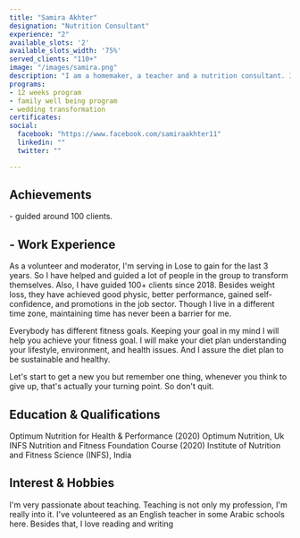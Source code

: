 ```yaml
---
title: "Samira Akhter"
designation: "Nutrition Consultant"
experience: "2"
available_slots: '2'
available_slots_width: '75%'
served_clients: "110+"
image: "/images/samira.png"
description: "I am a homemaker, a teacher and a nutrition consultant. I'm living in Saudi Arabia for last 16 years. I've been working with Lose to gain for last 3 years. My fitness journey started with my own transformation. I've studied about nutrition and applied on me to lose 14 kg and get me in better shape. My aim is to not only help in weight loss but to educate people about health and fitness. I've already done some basic courses. Now I'm studying for an expert course. "
programs:
- 12 weeks program
- family well being program
- wedding transformation
certificates:
social:
  facebook: "https://www.facebook.com/samiraakhter11"
  linkedin: ""
  twitter: ""

---
```

## **Achievements**

\- guided around 100 clients.

## - **Work Experience**

As a volunteer and moderator, I'm serving in Lose to gain for the last 3 years. So I have helped and guided a lot of people in the group to transform themselves. Also, I have guided 100+ clients since 2018. Besides weight loss, they have achieved good physic, better performance, gained self-confidence, and promotions in the job sector. Though I live in a different time zone, maintaining time has never been a barrier for me.

Everybody has different fitness goals. Keeping your goal in my mind I will help you achieve your fitness goal. I will make your diet plan understanding your lifestyle, environment, and health issues. And I assure the diet plan to be sustainable and healthy.

Let's start to get a new you but remember one thing, whenever you think to give up, that's actually your turning point. So don't quit.

## **Education & Qualifications**

Optimum Nutrition for Health & Performance (2020)  Optimum Nutrition, Uk INFS Nutrition and Fitness Foundation Course (2020)  Institute of Nutrition and Fitness Science (INFS), India

## **Interest & Hobbies**

I'm very passionate about teaching. Teaching is not only my profession, I'm really into it. I've volunteered as an English teacher in some Arabic schools here. Besides that, I love reading and writing